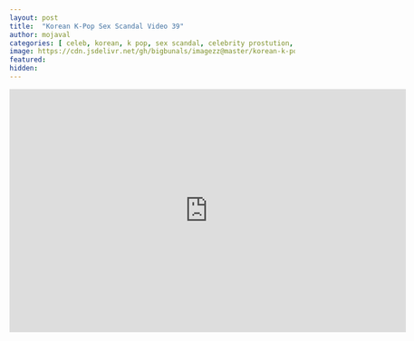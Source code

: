 ```yaml
---
layout: post
title:  "Korean K-Pop Sex Scandal Video 39"
author: mojaval
categories: [ celeb, korean, k pop, sex scandal, celebrity prostution, teen, young, brunette, cock sucking, oral, blowjob, hardcore, natural tits, doggy style, reverse cowgirl ]
image: https://cdn.jsdelivr.net/gh/bigbunals/imagezz@master/korean-k-pop-sex-scandal-video-39___85a65b27135a0a377e2df495c2aee611a6db7d1a.mp4.jpg
featured: 
hidden: 
---
```


<iframe src="https://openload.co/embed/PkBIY9P9eTM/korean-k-pop-sex-scandal-video-39___85a65b27135a0a377e2df495c2aee611a6db7d1a.mp4" scrolling="no" frameborder="0" width="700" height="430" allowfullscreen="true" webkitallowfullscreen="true" mozallowfullscreen="true"></iframe>